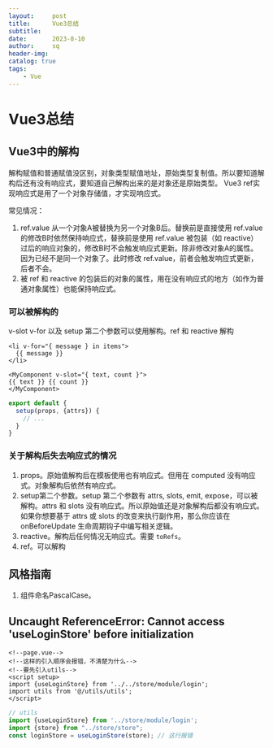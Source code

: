 ```yaml
---
layout:     post
title:      Vue3总结
subtitle:   
date:       2023-8-10
author:     sq
header-img: 
catalog: true
tags:
    - Vue
---
```

# Vue3总结
## Vue3中的解构
解构赋值和普通赋值没区别，对象类型赋值地址，原始类型复制值。所以要知道解构后还有没有响应式，要知道自己解构出来的是对象还是原始类型。
Vue3 ref实现响应式是用了一个对象存储值，才实现响应式。

常见情况：
1. ref.value 从一个对象A被替换为另一个对象B后。替换前是直接使用 ref.value 的修改B时依然保持响应式，替换前是使用 ref.value 被包装（如 reactive）
过后的响应对象的，修改B时不会触发响应式更新。除非修改对象A的属性。因为已经不是同一个对象了。此时修改 ref.value，前者会触发响应式更新，后者不会。
2. 被 ref 和 reactive 的包装后的对象的属性，用在没有响应式的地方（如作为普通对象属性）也能保持响应式。

### 可以被解构的
v-slot v-for 以及 setup 第二个参数可以使用解构。ref 和 reactive 解构

```vue
<li v-for="{ message } in items">
  {{ message }}
</li>

<MyComponent v-slot="{ text, count }">
{{ text }} {{ count }}
</MyComponent>
```

```javascript
export default {
  setup(props, {attrs}) {
    // ...
  }
}
```

### 关于解构后失去响应式的情况
1. props。原始值解构后在模板使用也有响应式。但用在 computed 没有响应式。对象解构后依然有响应式。
2. setup第二个参数。setup 第二个参数有 attrs, slots, emit, expose，可以被解构。attrs 和 slots 没有响应式。所以原始值还是对象解构后都没有响应式。如果你想要基于 attrs 或 slots 的改变来执行副作用，那么你应该在 onBeforeUpdate 生命周期钩子中编写相关逻辑。
3. reactive。解构后任何情况无响应式。需要 `toRefs`。
4. ref。可以解构

## 风格指南
1. 组件命名PascalCase。

## Uncaught ReferenceError: Cannot access 'useLoginStore' before initialization

```vue
<!--page.vue-->
<!--这样的引入顺序会报错，不清楚为什么-->
<!--要先引入utils-->
<script setup>
import {useLoginStore} from '../../store/module/login';
import utils from '@/utils/utils';
</script>
```

```javascript
// utils
import {useLoginStore} from '../store/module/login';
import {store} from "../store/store";
const loginStore = useLoginStore(store); // 这行报错
```
